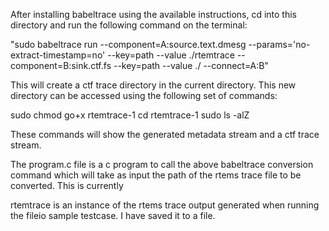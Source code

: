 After installing babeltrace using the available instructions, cd into this directory and run the following command on the terminal:

"sudo babeltrace run --component=A:source.text.dmesg --params='no-extract-timestamp=no' --key=path --value ./rtemtrace --component=B:sink.ctf.fs --key=path --value ./ --connect=A:B"

This will create a ctf trace directory in the current directory. This new directory can be accessed using the following set of commands:

sudo chmod go+x rtemtrace-1
cd rtemtrace-1
sudo ls -alZ

These commands will show the generated metadata stream and a ctf trace stream.

The program.c file is a c program to call the above babeltrace conversion command which will take as input the path of the rtems trace file to be converted. This is currently 

rtemtrace is an instance of the rtems trace output generated when running the fileio sample testcase. I have saved it to a file.  



